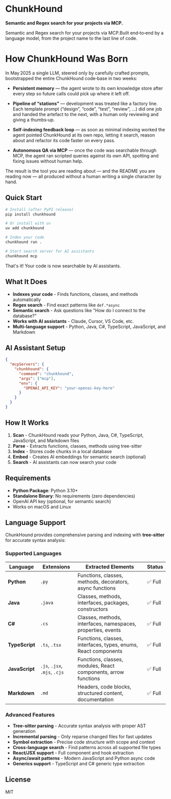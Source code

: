 # ChunkHound

**Semantic and Regex search for your projects via MCP.**

Semantic and Regex search for your projects via MCP.Built end‑to‑end by a language model, from the project name to the last line of code.

# How ChunkHound Was Born

In May 2025 a single LLM, steered only by carefully crafted prompts, bootstrapped the entire ChunkHound code‑base in two weeks:
- **Persistent memory** — the agent wrote to its own knowledge store after every step so future calls could pick up where it left off.

- **Pipeline of “stations”** — development was treated like a factory line. Each template prompt (“design”, “code”, “test”, “review”, …) did one job and handed the artefact to the next, with a human only reviewing and giving a thumbs‑up.

- **Self‑indexing feedback loop** — as soon as minimal indexing worked the agent pointed ChunkHound at its own repo, letting it search, reason about and refactor its code faster on every pass.

- **Autonomous QA via MCP** — once the code was searchable through MCP, the agent ran scripted queries against its own API, spotting and fixing issues without human help.

The result is the tool you are reading about — and the README you are reading now — all produced without a human writing a single character by hand.

## Quick Start

```bash
# Install (after PyPI release)
pip install chunkhound

# Or install with uv
uv add chunkhound

# Index your code
chunkhound run .

# Start search server for AI assistants
chunkhound mcp
```

That's it! Your code is now searchable by AI assistants.

## What It Does

- **Indexes your code** - Finds functions, classes, and methods automatically
- **Regex search** - Find exact patterns like `def.*async`
- **Semantic search** - Ask questions like "How do I connect to the database?"
- **Works with AI assistants** - Claude, Cursor, VS Code, etc.
- **Multi-language support** - Python, Java, C#, TypeScript, JavaScript, and Markdown

## AI Assistant Setup
```json
{
  "mcpServers": {
    "chunkhound": {
      "command": "chunkhound",
      "args": ["mcp"],
      "env": {
        "OPENAI_API_KEY": "your-openai-key-here"
      }
    }
  }
}
```

## How It Works

1. **Scan** - ChunkHound reads your Python, Java, C#, TypeScript, JavaScript, and Markdown files
2. **Parse** - Extracts functions, classes, methods using tree-sitter
3. **Index** - Stores code chunks in a local database
4. **Embed** - Creates AI embeddings for semantic search (optional)
5. **Search** - AI assistants can now search your code

## Requirements

- **Python Package**: Python 3.10+
- **Standalone Binary**: No requirements (zero dependencies)
- OpenAI API key (optional, for semantic search)
- Works on macOS and Linux

## Language Support

ChunkHound provides comprehensive parsing and indexing with **tree-sitter** for accurate syntax analysis:

### Supported Languages

| Language | Extensions | Extracted Elements | Status |
|----------|------------|-------------------|---------|
| **Python** | `.py` | Functions, classes, methods, decorators, async functions | ✅ Full |
| **Java** | `.java` | Classes, methods, interfaces, packages, constructors | ✅ Full |
| **C#** | `.cs` | Classes, methods, interfaces, namespaces, properties, events | ✅ Full |
| **TypeScript** | `.ts`, `.tsx` | Functions, classes, interfaces, types, enums, React components | ✅ Full |
| **JavaScript** | `.js`, `.jsx`, `.mjs`, `.cjs` | Functions, classes, modules, React components, arrow functions | ✅ Full |
| **Markdown** | `.md` | Headers, code blocks, structured content, documentation | ✅ Full |

### Advanced Features

- **Tree-sitter parsing** - Accurate syntax analysis with proper AST generation
- **Incremental parsing** - Only reparse changed files for fast updates
- **Symbol extraction** - Precise code structure with scope and context
- **Cross-language search** - Find patterns across all supported file types
- **React/JSX support** - Full component and hook extraction
- **Async/await patterns** - Modern JavaScript and Python async code
- **Generics support** - TypeScript and C# generic type extraction

## License

MIT
